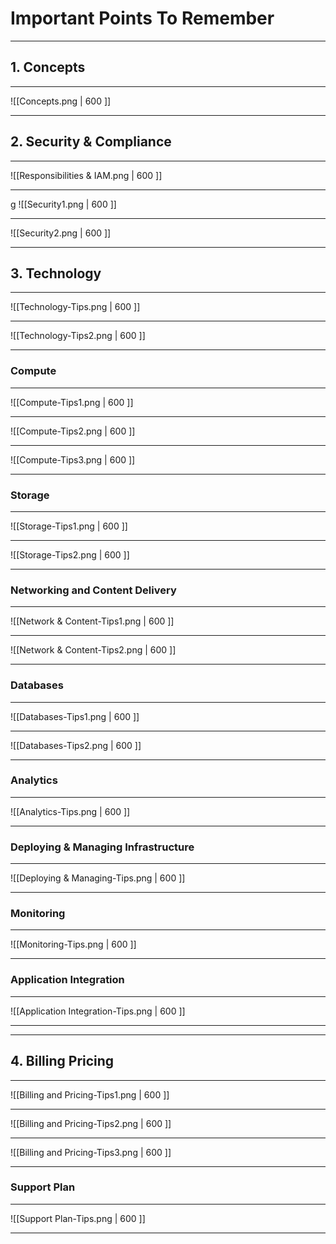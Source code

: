 # Important Points To Remember
---

## 1. Concepts

---

![[Concepts.png | 600 ]]

---

## 2. Security & Compliance 

---


![[Responsibilities & IAM.png | 600 ]]

---
g
![[Security1.png | 600 ]]

---

![[Security2.png | 600 ]]

---

## 3. Technology

---

![[Technology-Tips.png | 600 ]]

---

![[Technology-Tips2.png | 600 ]]

---

### Compute 

---

![[Compute-Tips1.png | 600 ]]

---

![[Compute-Tips2.png | 600 ]]

---

![[Compute-Tips3.png | 600 ]]

---

### Storage

---

![[Storage-Tips1.png | 600 ]]

---

![[Storage-Tips2.png | 600 ]]

---

### Networking and Content Delivery

---

![[Network & Content-Tips1.png | 600 ]]

---

![[Network & Content-Tips2.png | 600 ]]

---

### Databases

---

![[Databases-Tips1.png | 600 ]]

---

![[Databases-Tips2.png | 600 ]]

---

### Analytics

---

![[Analytics-Tips.png | 600 ]]

---

### Deploying & Managing Infrastructure

---

![[Deploying & Managing-Tips.png | 600 ]]

---

### Monitoring

---

![[Monitoring-Tips.png | 600 ]]

---

### Application Integration

---

![[Application Integration-Tips.png | 600 ]]

---
---

## 4. Billing Pricing

---

![[Billing and Pricing-Tips1.png | 600 ]]

---

![[Billing and Pricing-Tips2.png | 600 ]]

---

![[Billing and Pricing-Tips3.png | 600 ]]

---

### Support Plan

---

![[Support Plan-Tips.png | 600 ]]

---
